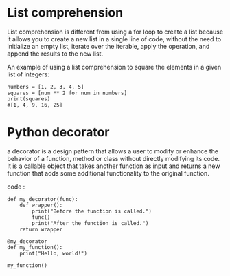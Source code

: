 # List comprehension

List comprehension is different from using a for loop to create a list because it allows you to create a new list in a single line of code, without the need to initialize an empty list, iterate over the iterable, apply the operation, and append the results to the new list.

An example of using a list comprehension to square the elements in a given list of integers:

```
numbers = [1, 2, 3, 4, 5]
squares = [num ** 2 for num in numbers]
print(squares)
#[1, 4, 9, 16, 25]
```


# Python decorator


a decorator is a design pattern that allows a user to modify or enhance the behavior of a function, method or class without directly modifying its code. It is a callable object that takes another function as input and returns a new function that adds some additional functionality to the original function.

code : 

```
def my_decorator(func):
    def wrapper():
        print("Before the function is called.")
        func()
        print("After the function is called.")
    return wrapper

@my_decorator
def my_function():
    print("Hello, world!")

my_function()

```

